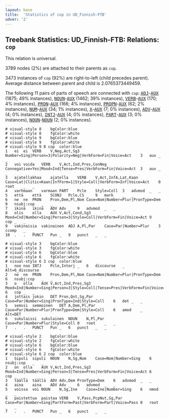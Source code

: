 ```yaml
---
layout: base
title:  'Statistics of cop in UD_Finnish-FTB'
udver: '2'
---
```


## Treebank Statistics: UD_Finnish-FTB: Relations: `cop`

This relation is universal.

3789 nodes (2%) are attached to their parents as `cop`.

3473 instances of `cop` (92%) are right-to-left (child precedes parent).
Average distance between parent and child is 2.0765373449459.

The following 11 pairs of parts of speech are connected with `cop`: <tt><a href="fi_ftb-pos-ADJ.html">ADJ</a></tt>-<tt><a href="fi_ftb-pos-AUX.html">AUX</a></tt> (1875; 49% instances), <tt><a href="fi_ftb-pos-NOUN.html">NOUN</a></tt>-<tt><a href="fi_ftb-pos-AUX.html">AUX</a></tt> (1462; 39% instances), <tt><a href="fi_ftb-pos-VERB.html">VERB</a></tt>-<tt><a href="fi_ftb-pos-AUX.html">AUX</a></tt> (170; 4% instances), <tt><a href="fi_ftb-pos-PRON.html">PRON</a></tt>-<tt><a href="fi_ftb-pos-AUX.html">AUX</a></tt> (166; 4% instances), <tt><a href="fi_ftb-pos-PROPN.html">PROPN</a></tt>-<tt><a href="fi_ftb-pos-AUX.html">AUX</a></tt> (62; 2% instances), <tt><a href="fi_ftb-pos-NUM.html">NUM</a></tt>-<tt><a href="fi_ftb-pos-AUX.html">AUX</a></tt> (34; 1% instances), <tt><a href="fi_ftb-pos-X.html">X</a></tt>-<tt><a href="fi_ftb-pos-AUX.html">AUX</a></tt> (7; 0% instances), <tt><a href="fi_ftb-pos-ADV.html">ADV</a></tt>-<tt><a href="fi_ftb-pos-AUX.html">AUX</a></tt> (4; 0% instances), <tt><a href="fi_ftb-pos-INTJ.html">INTJ</a></tt>-<tt><a href="fi_ftb-pos-AUX.html">AUX</a></tt> (4; 0% instances), <tt><a href="fi_ftb-pos-PART.html">PART</a></tt>-<tt><a href="fi_ftb-pos-AUX.html">AUX</a></tt> (3; 0% instances), <tt><a href="fi_ftb-pos-NOUN.html">NOUN</a></tt>-<tt><a href="fi_ftb-pos-NOUN.html">NOUN</a></tt> (2; 0% instances).


~~~ conllu
# visual-style 8	bgColor:blue
# visual-style 8	fgColor:white
# visual-style 9	bgColor:blue
# visual-style 9	fgColor:white
# visual-style 9 8 cop	color:blue
1	ei	ei	VERB	V,Neg,Act,Sg3	Number=Sing|Person=3|Polarity=Neg|VerbForm=Fin|Voice=Act	3	aux	_	_
2	voi	voida	VERB	V,Act,Ind,Pres,ConNeg	Connegative=Yes|Mood=Ind|Tense=Pres|VerbForm=Fin|Voice=Act	3	aux	_	_
3	ajatellakhaa	ajatella	VERB	V,Act,InfA,Lat,Kaan	Case=Lat|Clitic=Kaan|InfForm=1|Style=Coll|VerbForm=Inf|Voice=Act	0	root	_	_
4	varhmaan	varmaan	PART	Pcle	Style=Coll	3	advmod	_	_
5	että	että	SCONJ	Pcle,CS	_	9	mark	_	_
6	ne	ne	PRON	Pron,Dem,Pl,Nom	Case=Nom|Number=Plur|PronType=Dem	9	nsubj:cop	_	_
7	ikinä	ikinä	ADV	Adv	_	9	advmod	_	_
8	olis	olla	AUX	V,Act,Cond,Sg3	Mood=Cnd|Number=Sing|Person=3|Style=Coll|VerbForm=Fin|Voice=Act	9	cop	_	_
9	vakinaisia	vakinainen	ADJ	A,Pl,Par	Case=Par|Number=Plur	3	ccomp	_	_
10	.	.	PUNCT	Pun	_	9	punct	_	_

~~~


~~~ conllu
# visual-style 3	bgColor:blue
# visual-style 3	fgColor:white
# visual-style 6	bgColor:blue
# visual-style 6	fgColor:white
# visual-style 6 3 cop	color:blue
1	noo	noo	INTJ	Pcle,Interj	_	6	discourse	_	Alt=6_discourse
2	ne	ne	PRON	Pron,Dem,Pl,Nom	Case=Nom|Number=Plur|PronType=Dem	6	nsubj:cop	_	_
3	o	olla	AUX	V,Act,Ind,Pres,Sg3	Mood=Ind|Number=Sing|Person=3|Style=Coll|Tense=Pres|VerbForm=Fin|Voice=Act	6	cop	_	_
4	jottais	jokin	DET	Pron,Qnt,Sg,Par	Case=Par|Number=Sing|PronType=Ind|Style=Coll	6	det	_	_
5	semssi	semmoinen	DET	A,Dem,Pl,Par	Case=Par|Number=Plur|PronType=Dem|Style=Coll	6	amod	_	Alt=DET
6	sukulaissi	sukulainen	NOUN	N,Pl,Par	Case=Par|Number=Plur|Style=Coll	0	root	_	_
7	.	.	PUNCT	Pun	_	6	punct	_	_

~~~


~~~ conllu
# visual-style 2	bgColor:blue
# visual-style 2	fgColor:white
# visual-style 6	bgColor:blue
# visual-style 6	fgColor:white
# visual-style 6 2 cop	color:blue
1	Sipuli	sipuli	NOUN	N,Sg,Nom	Case=Nom|Number=Sing	6	nsubj:cop	_	_
2	on	olla	AUX	V,Act,Ind,Pres,Sg3	Mood=Ind|Number=Sing|Person=3|Tense=Pres|VerbForm=Fin|Voice=Act	6	cop	_	_
3	täällä	täällä	ADV	Adv,Dem	PronType=Dem	6	advmod	_	_
4	aina	aina	ADV	Adv	_	6	advmod	_	_
5	voissa	voi	NOUN	N,Sg,Ine	Case=Ine|Number=Sing	6	nmod	_	_
6	paistettua	paistaa	VERB	V,Pass,PcpNut,Sg,Par	Case=Par|Number=Sing|PartForm=Past|VerbForm=Part|Voice=Pass	0	root	_	_
7	.	.	PUNCT	Pun	_	6	punct	_	_

~~~


